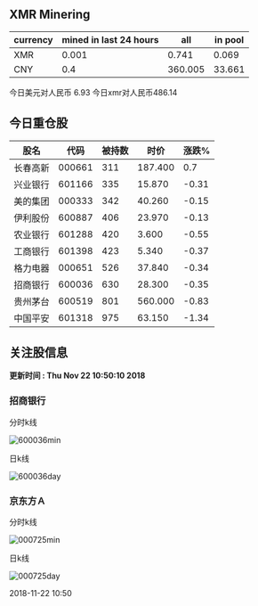 ## XMR Minering

|currency|mined in last 24 hours|all|in pool|
|---|---|---|---|
|XMR|0.001|0.741|0.069|
|CNY|0.4|360.005|33.661|

今日美元对人民币 6.93	今日xmr对人民币486.14


## 今日重仓股 

|股名|代码|被持数|时价|涨跌%|
|---|---|---|---|---|
|长春高新|000661|311|187.400|0.7|
|兴业银行|601166|335|15.870|-0.31|
|美的集团|000333|342|40.260|-0.15|
|伊利股份|600887|406|23.970|-0.13|
|农业银行|601288|420|3.600|-0.55|
|工商银行|601398|423|5.340|-0.37|
|格力电器|000651|526|37.840|-0.34|
|招商银行|600036|630|28.300|-0.35|
|贵州茅台|600519|801|560.000|-0.83|
|中国平安|601318|975|63.150|-1.34|

## 关注股信息
**更新时间 : Thu Nov 22 10:50:10 2018**
### 招商银行 
分时k线

![600036min](http://image.sinajs.cn/newchart/min/n/sh600036.gif)

日k线

![600036day](http://image.sinajs.cn/newchart/daily/n/sh600036.gif)

### 京东方Ａ 
分时k线

![000725min](http://image.sinajs.cn/newchart/min/n/sz000725.gif)

日k线

![000725day](http://image.sinajs.cn/newchart/daily/n/sz000725.gif)

2018-11-22 10:50